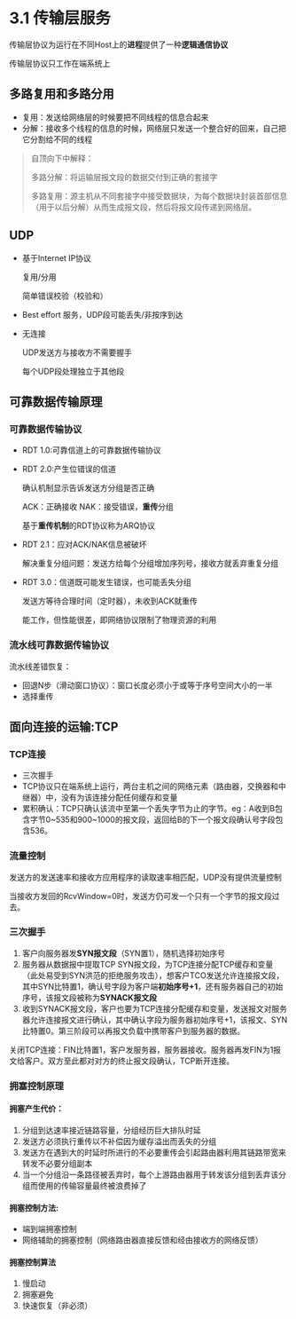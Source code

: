 # 3.1 传输层服务

传输层协议为运行在不同Host上的**进程**提供了一种**逻辑通信协议**

传输层协议只工作在端系统上

## 多路复用和多路分用

* 复用：发送给网络层的时候要把不同线程的信息合起来
* 分解：接收多个线程的信息的时候，网络层只发送一个整合好的回来，自己把它分割给不同的线程

> 自顶向下中解释：
>
> 多路分解：将运输层报文段的数据交付到正确的套接字
>
> 多路复用：源主机从不同套接字中接受数据块，为每个数据块封装首部信息（用于以后分解）从而生成报文段，然后将报文段传递到网络层。

## UDP

* 基于Internet IP协议

  复用/分用

  简单错误校验（校验和）

* Best effort 服务，UDP段可能丢失/非按序到达

* 无连接

  UDP发送方与接收方不需要握手

  每个UDP段处理独立于其他段

## 可靠数据传输原理

### 可靠数据传输协议

* RDT 1.0:可靠信道上的可靠数据传输协议

* RDT 2.0:产生位错误的信道

  确认机制显示告诉发送方分组是否正确

  ACK：正确接收 NAK：接受错误，**重传**分组

  基于**重传机制**的RDT协议称为ARQ协议

* RDT 2.1：应对ACK/NAK信息被破坏

  解决重复分组问题：发送方给每个分组增加序列号，接收方就丢弃重复分组

* RDT 3.0：信道既可能发生错误，也可能丢失分组

  发送方等待合理时间（定时器），未收到ACK就重传

  能工作，但性能很差，即网络协议限制了物理资源的利用

### 流水线可靠数据传输协议

流水线差错恢复：

* 回退N步（滑动窗口协议）：窗口长度必须小于或等于序号空间大小的一半
* 选择重传

## 面向连接的运输:TCP

### TCP连接

* 三次握手
* TCP协议只在端系统上运行，两台主机之间的网络元素（路由器，交换器和中继器）中，没有为该连接分配任何缓存和变量
* 累积确认：TCP只确认该流中至第一个丢失字节为止的字节。eg：A收到B包含字节0~535和900~1000的报文段，返回给B的下一个报文段确认号字段包含536。

### 流量控制

发送方的发送速率和接收方应用程序的读取速率相匹配，UDP没有提供流量控制

当接收方发回的RcvWindow=0时，发送方仍可发一个只有一个字节的报文段过去。

### 三次握手

1. 客户向服务器发**SYN报文段**（SYN置1），随机选择初始序号
2. 服务器从数据报中提取TCP SYN报文段，为TCP连接分配TCP缓存和变量（此处易受到SYN洪范的拒绝服务攻击），想客户TCO发送允许连接报文段，其中SYN比特置1，确认号字段为客户端**初始序号+1**，还有服务器自己的初始序号，该报文段被称为**SYNACK报文段**
3. 收到SYNACK报文段，客户也要为TCP连接分配缓存和变量，发送报文对服务器允许连接报文进行确认，其中确认字段为服务器初始序号+1，该报文、SYN比特置0。第三阶段可以再报文负载中携带客户到服务器的数据。

关闭TCP连接：FIN比特置1，客户发服务器，服务器接收。服务器再发FIN为1报文给客户。双方至此都对对方的终止报文段确认，TCP断开连接。

### 拥塞控制原理

#### 拥塞产生代价：

1. 分组到达速率接近链路容量，分组经历巨大排队时延
2. 发送方必须执行重传以不补偿因为缓存溢出而丢失的分组
3. 发送方在遇到大的时延时所进行的不必要重传会引起路由器利用其链路带宽来转发不必要分组副本
4. 当一个分组沿一条路径被丢弃时，每个上游路由器用于转发该分组到丢弃该分组而使用的传输容量最终被浪费掉了

#### 拥塞控制方法:

* 端到端拥塞控制
* 网络辅助的拥塞控制（网络路由器直接反馈和经由接收方的网络反馈）

#### 拥塞控制算法

1. 慢启动
2. 拥塞避免
3. 快速恢复（非必须）
